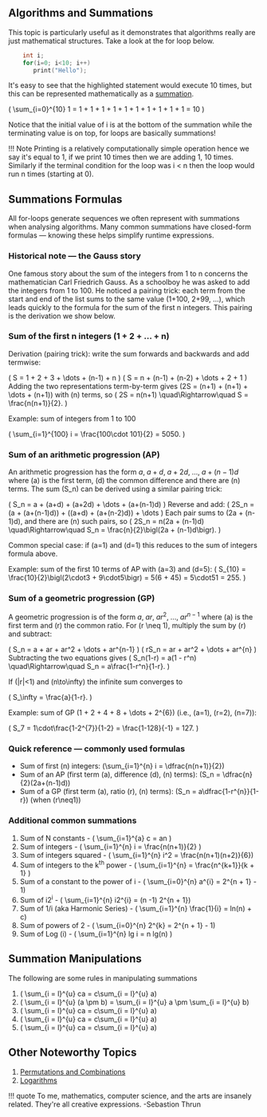 ## Algorithms and Summations
This topic is particularly useful as it demonstrates that algorithms really are just mathematical structures.
Take a look at the for loop below.

```c hl_lines="3" linenums="1"
    int i;
    for(i=0; i<10; i++)
       print("Hello");
```

It's easy to see that the highlighted statement would execute 10 times, but this can be represented mathematically as a [summation](https://en.wikipedia.org/wiki/Summation).

\( \sum_{i=0}^{10} 1 = 1 + 1 + 1 + 1 + 1 + 1 + 1 + 1 + 1 + 1 = 10 \)

Notice that the initial value of i is at the bottom of the summation while the terminating value is on top, for loops are basically summations!

!!! Note
    Printing is a relatively computationally simple operation hence we say it's equal to 1, if we print 10 times then we are adding 1, 10 times.
    Similarly if the terminal condition for the loop was i < n then the loop would run n times (starting at 0).


## Summations Formulas
All for-loops generate sequences we often represent with summations when analysing algorithms. Many common summations have closed-form formulas — knowing these helps simplify runtime expressions.

### Historical note — the Gauss story
One famous story about the sum of the integers from 1 to n concerns the mathematician Carl Friedrich Gauss. As a schoolboy he was asked to add the integers from 1 to 100. He noticed a pairing trick: each term from the start and end of the list sums to the same value (1+100, 2+99, ...), which leads quickly to the formula for the sum of the first n integers. This pairing is the derivation we show below.

### Sum of the first n integers (1 + 2 + ... + n)
Derivation (pairing trick): write the sum forwards and backwards and add termwise:

\(
S = 1 + 2 + 3 + \dots + (n-1) + n
\)
\(
S = n + (n-1) + (n-2) + \dots + 2 + 1
\)
Adding the two representations term-by-term gives \(2S = (n+1) + (n+1) + \dots + (n+1)\) with \(n\) terms, so
\(
2S = n(n+1) \quad\Rightarrow\quad S = \frac{n(n+1)}{2}.
\)

Example: sum of integers from 1 to 100

\(
\sum_{i=1}^{100} i = \frac{100\cdot 101}{2} = 5050.
\)

### Sum of an arithmetic progression (AP)
An arithmetic progression has the form
$a,\; a+d,\; a+2d,\; \dots,\; a+(n-1)d$
where \(a\) is the first term, \(d\) the common difference and there are \(n\) terms. The sum \(S_n\) can be derived using a similar pairing trick:

\(
S_n = a + (a+d) + (a+2d) + \dots + (a+(n-1)d)
\)
Reverse and add:
\(
2S_n = (a + (a+(n-1)d)) + ((a+d) + (a+(n-2)d)) + \dots
\)
Each pair sums to \(2a + (n-1)d\), and there are \(n\) such pairs, so
\(
2S_n = n(2a + (n-1)d) \quad\Rightarrow\quad S_n = \frac{n}{2}\bigl(2a + (n-1)d\bigr).
\)

Common special case: if \(a=1\) and \(d=1\) this reduces to the sum of integers formula above.

Example: sum of the first 10 terms of AP with \(a=3\) and \(d=5\):
\(
S_{10} = \frac{10}{2}\bigl(2\cdot3 + 9\cdot5\bigr) = 5(6 + 45) = 5\cdot51 = 255.
\)

### Sum of a geometric progression (GP)
A geometric progression is of the form
$a,\; ar,\; ar^2,\; \dots,\; ar^{n-1}$
where \(a\) is the first term and \(r\) the common ratio. For \(r \neq 1\), multiply the sum by \(r\) and subtract:

\(
S_n = a + ar + ar^2 + \dots + ar^{n-1}
\)
\(
rS_n = ar + ar^2 + \dots + ar^{n}
\)
Subtracting the two equations gives
\(
S_n(1-r) = a(1 - r^n) \quad\Rightarrow\quad S_n = a\frac{1-r^n}{1-r}.
\)

If \(|r|<1\) and \(n\to\infty\) the infinite sum converges to

\(
S_\infty = \frac{a}{1-r}.
\)

Example: sum of GP \(1 + 2 + 4 + 8 + \dots + 2^{6}\) (i.e., \(a=1\), \(r=2\), \(n=7\)):

\(
S_7 = 1\cdot\frac{1-2^{7}}{1-2} = \frac{1-128}{-1} = 127.
\)

### Quick reference — commonly used formulas
- Sum of first \(n\) integers: \(\sum_{i=1}^{n} i = \dfrac{n(n+1)}{2}\)
- Sum of an AP (first term \(a\), difference \(d\), \(n\) terms): \(S_n = \dfrac{n}{2}(2a+(n-1)d)\)
- Sum of a GP (first term \(a\), ratio \(r\), \(n\) terms): \(S_n = a\dfrac{1-r^{n}}{1-r}\) (when \(r\neq1\))


### Additional common summations
1. Sum of N constants - \( \sum_{i=1}^{a} c = an \)
2. Sum of integers - \( \sum_{i=1}^{n} i = \frac{n(n+1)}{2} \)
3. Sum of integers squared - \( \sum_{i=1}^{n} i^2 = \frac{n(n+1)(n+2)}{6}\)
4. Sum of integers to the k<sup>th</sup> power - \( \sum_{i=1}^{n} = \frac{n^{k+1}}{k + 1} \)
5. Sum of a constant to the power of i - \( \sum_{i=0}^{n} a^{i} = 2^{n + 1} - 1\)
6. Sum of i2<sup>i</sup> - \( \sum_{i=1}^{n} i2^{i} = (n -1) 2^{n + 1}\)
7. Sum of 1/i (aka Harmonic Series) - \( \sum_{i=1}^{n} \frac{1}{i} = ln(n) + c\)
8. Sum of powers of 2 - \( \sum_{i=0}^{n} 2^{k} =  2^{n + 1}  - 1\)
9. Sum of Log (i)  - \( \sum_{i=1}^{n} lg i = n lg(n) \)


## Summation Manipulations
The following are some rules in manipulating summations

1. \( \sum_{i = l}^{u} ca = c\sum_{i = l}^{u} a\)
2. \( \sum_{i = l}^{u} (a \pm b)  = \sum_{i = l}^{u} a \pm \sum_{i = l}^{u} b\)
3. \( \sum_{i = l}^{u} ca = c\sum_{i = l}^{u} a\)
4. \( \sum_{i = l}^{u} ca = c\sum_{i = l}^{u} a\)
5. \( \sum_{i = l}^{u} ca = c\sum_{i = l}^{u} a\)

## Other Noteworthy Topics

1. [Permutations and Combinations](https://www.mathsisfun.com/combinatorics/combinations-permutations.html)
2. [Logarithms](http://www.mathsisfun.com/algebra/exponents-logarithms.html)

!!! quote
    To me, mathematics, computer science, and the arts are insanely related. They're all creative expressions.
    -Sebastion Thrun